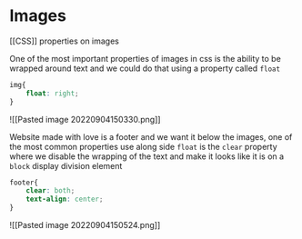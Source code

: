 # Images
[[CSS]] properties on images

One of the most important properties of images in css is the ability to be wrapped around text and we could do that using a property called `float`
```css
img{
	float: right;
}
```

![[Pasted image 20220904150330.png]]

Website made with love is a footer and we want it below the images, one of the most common properties use along side `float` is the `clear` property where we disable the wrapping of the text and make it looks like it is on a `block` display division element
```css
footer{
	clear: both;
	text-align: center;
}
```
![[Pasted image 20220904150524.png]]
